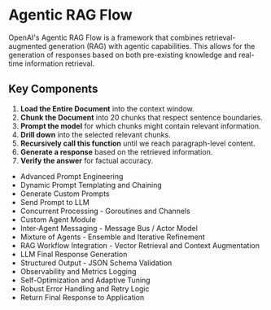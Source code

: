 # Agentic RAG Flow

OpenAI's Agentic RAG Flow is a framework that combines retrieval-augmented generation (RAG) with agentic capabilities. This allows for the generation of responses based on both pre-existing knowledge and real-time information retrieval.

## Key Components

1. **Load the Entire Document** into the context window.
2. **Chunk the Document** into 20 chunks that respect sentence boundaries.
3. **Prompt the model** for which chunks might contain relevant information.
4. **Drill down** into the selected relevant chunks.
5. **Recursively call this function** until we reach paragraph-level content.
6. **Generate a response** based on the retrieved information.
7. **Verify the answer** for factual accuracy.

- Advanced Prompt Engineering
- Dynamic Prompt Templating and Chaining
- Generate Custom Prompts
- Send Prompt to LLM
- Concurrent Processing - Goroutines and Channels
- Custom Agent Module
- Inter-Agent Messaging - Message Bus / Actor Model
- Mixture of Agents - Ensemble and Iterative Refinement
- RAG Workflow Integration - Vector Retrieval and Context Augmentation
- LLM Final Response Generation
- Structured Output - JSON Schema Validation
- Observability and Metrics Logging
- Self-Optimization and Adaptive Tuning
- Robust Error Handling and Retry Logic
- Return Final Response to Application
